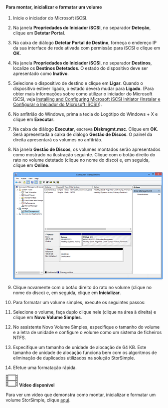<!--author=SharS last changed: 9/17/15-->

#### Para montar, inicializar e formatar um volume

1. Inicie o iniciador do Microsoft iSCSI.

2. Na janela **Propriedades do Iniciador iSCSI**, no separador **Deteção**, clique em **Detetar Portal**.

3. Na caixa de diálogo **Detetar Portal de Destino**, forneça o endereço IP da sua interface de rede ativada com permissão para iSCSI e clique em **OK**. 

4. Na janela **Propriedades do Iniciador iSCSI**, no separador **Destinos**, localize os **Destinos Detetados**. O estado do dispositivo deve ser apresentado como **Inativo**.

5. Selecione o dispositivo de destino e clique em **Ligar**. Quando o dispositivo estiver ligado, o estado deverá mudar para **Ligado**. (Para obter mais informações sobre como utilizar o iniciador do Microsoft iSCSI, veja [Installing and Configuring Microsoft iSCSI Initiator (Instalar e Configurar o Iniciador do Microsoft iSCSI)][1]).

6. No anfitrião do Windows, prima a tecla do Logótipo do Windows + X e clique em **Executar**. 

7. Na caixa de diálogo **Executar**, escreva **Diskmgmt.msc**. Clique em **OK**. Será apresentada a caixa de diálogo **Gestão de Discos**. O painel da direita apresentará os volumes no anfitrião.

8. Na janela **Gestão de Discos**, os volumes montados serão apresentados como mostrado na ilustração seguinte. Clique com o botão direito do rato no volume detetado (clique no nome do disco) e, em seguida, clique em **Online**.

     ![Inicializar a formatação do volume](./media/storsimple-mount-initialize-format-volume/HCS_InitializeFormatVolume-include.png) 

9. Clique novamente com o botão direito do rato no volume (clique no nome do disco) e, em seguida, clique em **Inicializar**.

10. Para formatar um volume simples, execute os seguintes passos:
  1. Selecione o volume, faça duplo clique nele (clique na área à direita) e clique em **Novo Volume Simples**.
  2. No assistente Novo Volume Simples, especifique o tamanho do volume e a letra de unidade e configure o volume como um sistema de ficheiros NTFS.
  3. Especifique um tamanho de unidade de alocação de 64 KB. Este tamanho de unidade de alocação funciona bem com os algoritmos de eliminação de duplicados utilizados na solução StorSimple.
  4. Efetue uma formatação rápida.

![Vídeo disponível](./media/storsimple-mount-initialize-format-volume/Video_icon.png) **Vídeo disponível**

Para ver um vídeo que demonstra como montar, inicializar e formatar um volume StorSimple, clique [aqui](https://azure.microsoft.com/documentation/videos/mount-initialize-and-format-a-storsimple-volume/).

<!--Link references-->
[1]: https://technet.microsoft.com/library/ee338480(WS.10).aspx



<!--HONumber=Jun16_HO2-->


